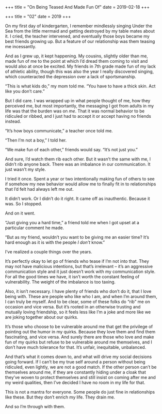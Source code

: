 +++
title = "On Being Teased And Made Fun Of"
date = 2019-02-18
+++

+++
title = "02"
date = 2019
+++

On my first day of kindergarten, I remember mindlessly singing Under the Sea from the little mermaid and getting destroyed by my table mates about it. I cried, the teacher intervened, and eventually those boys became my best friends growing up. But a feature of our relationship was them teasing me incessantly.

And as I grew up, it kept happening. My cousins, slightly older than me, made fun of me to the point at which I&#8217;d dread them coming to visit and would also at once be excited. My friends in 7th grade made fun of my lack of athletic ability, though this was also the year I really discovered singing, which counteracted the depression over a lack of sportsmanship.

&#8220;This is what kids do,&#8221; my mom told me. &#8220;You have to have a thick skin. Act like you don&#8217;t care.&#8221;

But I did care. I was wrapped up in what people thought of me, how they perceived me, but most importantly, the messaging I got from adults in my life was that the burden was on _me_. That it was normal behavior to be ridiculed or ribbed, and I just had to accept it or accept having no friends instead.

&#8220;It&#8217;s how boys communicate,&#8221; a teacher once told me.

&#8220;Then I&#8217;m not a boy,&#8221; I told her.

&#8220;We make fun of each other,&#8221; friends would say. &#8220;It&#8217;s not just you.&#8221;

And sure, I&#8217;d watch them rib each other. But it wasn&#8217;t the same with me, I didn&#8217;t rib anyone back. There was an imbalance in our communication. It just wasn&#8217;t my style.

I tried it once. Spent a year or two intentionally making fun of others to see if somehow my new behavior would allow me to finally fit in to relationships that I&#8217;d felt had always left me out.

It didn&#8217;t work. Or I didn&#8217;t do it right. It came off as inauthentic. Because it was. So I stopped.

And on it went.

&#8220;Just giving you a hard time,&#8221; a friend told me when I got upset at a particular comment he made.

&#8220;But as my friend, wouldn&#8217;t you want to be giving me an easier time? It&#8217;s hard enough as it is with the people _I don&#8217;t_ know.&#8221;

I&#8217;ve realized a couple things over the years.

It&#8217;s perfectly okay to let go of friends who tease if I&#8217;m not into that. They may not have malicious intentions, but that&#8217;s irrelevant &#8211; it&#8217;s an aggressive communication style and it just doesn&#8217;t work with my communication style. For all the good times we have, it isn&#8217;t worth the constant feeling of vulnerability. The weight of the imbalance is too taxing.

Also, it isn&#8217;t necessary. I have plenty of friends who don&#8217;t do it, that I love being with. These are people who like who I am, and when I&#8217;m around them, I can truly be myself. And to be clear, some of these folks do &#8220;rib&#8221; me on occasion and vice versa. But it&#8217;s rooted in an otherwise trusting and mutually loving friendship, so it feels less like I&#8217;m a joke and more like we are joking together about our quirks.

It&#8217;s those who choose to be vulnerable around me that get the privilege of pointing out the humor in my quirks. Because they love them and find them fascinating, and vice versa. And surely there are those who love and make fun of my quirks but refuse to be vulnerable around me themselves, and I don&#8217;t have much tolerance for that. It&#8217;s unfair, inequitable, unbalanced.

And that&#8217;s what it comes down to, and what will drive my social decisions going forward. If I can&#8217;t be my true self around a person without being ridiculed, even lightly, we are not a good match. If the other person can&#8217;t be themselves around me, if they are constantly hiding under a cloak that they&#8217;ve woven to protect themselves and still insist on coming after me and my weird qualities, then I&#8217;ve decided I have no room in my life for that.

This is not a mantra for everyone. Some people do just fine in relationships like these. But they don&#8217;t enrich my life. They drain me.

And so I&#8217;m through with them.